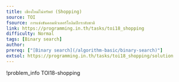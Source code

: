 ```yaml
---
title: เชียงใหม่ไน่ทรัพย์ (Shopping)
source: TOI
fsource: การแข่งขันคอมพิวเตอร์โอลิมปิกระดับชาติ
link: https://programming.in.th/tasks/toi18_shopping
difficulty: Normal
tags: [Binary search]
author: 
prereq: ["[Binary search](/algorithm-basic/binary-search)"]
extsol: https://programming.in.th/tasks/toi18_shopping/solution
---
```


!problem_info TOI18-shopping
